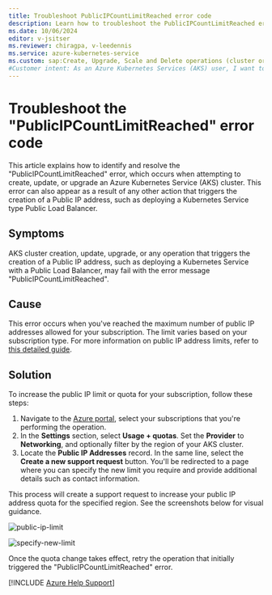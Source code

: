```yaml
---
title: Troubleshoot PublicIPCountLimitReached error code
description: Learn how to troubleshoot the PublicIPCountLimitReached error when you try to upgrade an Azure Kubernetes Service cluster.
ms.date: 10/06/2024
editor: v-jsitser
ms.reviewer: chiragpa, v-leedennis
ms.service: azure-kubernetes-service
ms.custom: sap:Create, Upgrade, Scale and Delete operations (cluster or nodepool)
#Customer intent: As an Azure Kubernetes Services (AKS) user, I want to troubleshoot an Azure Kubernetes Service cluster upgrade that failed because of a PublicIPCountLimitReached error so that I can upgrade the cluster successfully.
---
```


# Troubleshoot the "PublicIPCountLimitReached" error code

This article explains how to identify and resolve the "PublicIPCountLimitReached" error, which occurs when attempting to create, update, or upgrade an Azure Kubernetes Service (AKS) cluster. This error can also appear as a result of any other action that triggers the creation of a Public IP address, such as deploying a Kubernetes Service type Public Load Balancer.

## Symptoms

AKS cluster creation, update, upgrade, or any operation that triggers the creation of a Public IP address, such as deploying a Kubernetes Service with a Public Load Balancer, may fail with the error message "PublicIPCountLimitReached".

## Cause

This error occurs when you've reached the maximum number of public IP addresses allowed for your subscription. The limit varies based on your subscription type. For more information on public IP address limits, refer to [this detailed guide](/azure/azure-resource-manager/management/azure-subscription-service-limits#publicip-address).

## Solution

To increase the public IP limit or quota for your subscription, follow these steps:

1. Navigate to the [Azure portal](https://portal.azure.com/#view/Microsoft_Azure_Billing/SubscriptionsBladeV2), select your subscriptions that you're performing the operation.
2. In the **Settings** section, select **Usage + quotas**. Set the **Provider** to **Networking**, and optionally filter by the region of your AKS cluster.
3. Locate the **Public IP Addresses** record. In the same line, select the **Create a new support request** button. You'll be redirected to a page where you can specify the new limit you require and provide additional details such as contact information.

This process will create a support request to increase your public IP address quota for the specified region. See the screenshots below for visual guidance.

![public-ip-limit](https://github.com/user-attachments/assets/85e93fa0-e151-4410-99b3-13410b4049b1)

![specify-new-limit](https://github.com/user-attachments/assets/de006bb5-e5c3-4c7e-91db-3a89b2991450)

Once the quota change takes effect, retry the operation that initially triggered the "PublicIPCountLimitReached" error.

[!INCLUDE [Azure Help Support](../../../includes/azure-help-support.md)]
